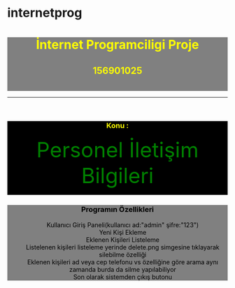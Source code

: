 # internetprog
<!DOCTYPE html>
<html>
<head>
<title>Page Title</title>
</head>
<body>
<div style="background-color:grey; color:yellow; text-align:center">
<h1>İnternet Programciligi Proje</h1><h2>156901025</h2>
<br></div><hr><br>
<div style="background-color:black; color:yellow; text-align:center">
<h3>Konu :</h3><font size="7" color="green">Personel İletişim Bilgileri</font>
<hr>
</div>
<div style="background-color:grey; color:black; text-align:center">
<h3>Programın Özellikleri</h3>
<ol>
  Kullanıcı Giriş Paneli(kullanıcı ad:"admin" şifre:"123")<br>
  Yeni Kişi Ekleme<br>
  Eklenen Kişileri Listeleme<br>
  Listelenen kişileri listeleme yerinde delete.png simgesine tıklayarak silebilme özelliği<br>
  Eklenen kişileri ad veya cep telefonu vs özelliğine göre arama aynı zamanda burda da silme yapılabiliyor<br>
   Son olarak sistemden çıkış butonu
</div>
</body>
</html>
